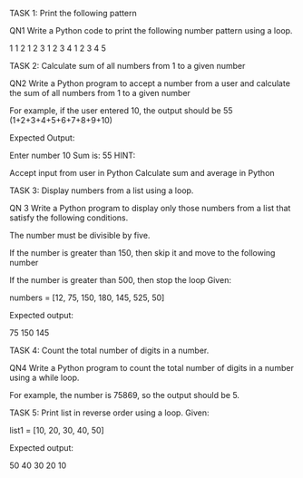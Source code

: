 TASK 1: Print the following pattern

QN1 Write a Python code to print the following number pattern using a loop.

1 
1 2 
1 2 3 
1 2 3 4 
1 2 3 4 5

  TASK 2: Calculate sum of all numbers from 1 to a given number
  
 QN2 Write a Python program to accept a number from a user and calculate the sum of all numbers from 1 to a given number

For example, if the user entered 10, the output should be 55 (1+2+3+4+5+6+7+8+9+10)

Expected Output:

Enter number 10
Sum is:  55
HINT:

Accept input from user in Python
Calculate sum and average in Python

TASK 3: Display numbers from a list using a loop.

QN 3 Write a Python program to display only those numbers from a list that satisfy the following conditions.

The number must be divisible by five.

If the number is greater than 150, then skip it and move to the following number

If the number is greater than 500, then stop the loop
Given:

numbers = [12, 75, 150, 180, 145, 525, 50]

Expected output:

75
150
145


TASK 4: Count the total number of digits in a number.

QN4 Write a Python program to count the total number of digits in a number using a while loop.

For example, the number is 75869, so the output should be 5.


TASK 5: Print list in reverse order using a loop.
Given:

list1 = [10, 20, 30, 40, 50]

Expected output:

50
40
30
20
10






